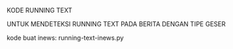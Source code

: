 KODE RUNNING TEXT

UNTUK MENDETEKSI RUNNING TEXT PADA BERITA DENGAN TIPE GESER

kode buat inews: running-text-inews.py
